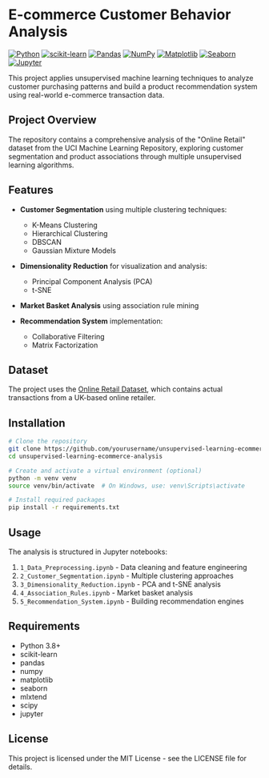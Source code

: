 # E-commerce Customer Behavior Analysis

[![Python](https://img.shields.io/badge/Python-3.8+-blue.svg)](https://www.python.org)
[![scikit-learn](https://img.shields.io/badge/scikit--learn-Latest-orange.svg)](https://scikit-learn.org)
[![Pandas](https://img.shields.io/badge/pandas-Latest-green.svg)](https://pandas.pydata.org)
[![NumPy](https://img.shields.io/badge/numpy-Latest-blue.svg)](https://numpy.org)
[![Matplotlib](https://img.shields.io/badge/Matplotlib-Latest-yellow.svg)](https://matplotlib.org)
[![Seaborn](https://img.shields.io/badge/seaborn-Latest-lightgrey.svg)](https://seaborn.pydata.org)
[![Jupyter](https://img.shields.io/badge/Jupyter-Latest-orange.svg)](https://jupyter.org)

This project applies unsupervised machine learning techniques to analyze customer purchasing patterns and build a product recommendation system using real-world e-commerce transaction data.

## Project Overview

The repository contains a comprehensive analysis of the "Online Retail" dataset from the UCI Machine Learning Repository, exploring customer segmentation and product associations through multiple unsupervised learning algorithms.

## Features

- **Customer Segmentation** using multiple clustering techniques:
  - K-Means Clustering
  - Hierarchical Clustering
  - DBSCAN
  - Gaussian Mixture Models

- **Dimensionality Reduction** for visualization and analysis:
  - Principal Component Analysis (PCA)
  - t-SNE

- **Market Basket Analysis** using association rule mining

- **Recommendation System** implementation:
  - Collaborative Filtering
  - Matrix Factorization

## Dataset

The project uses the [Online Retail Dataset](https://archive.ics.uci.edu/ml/datasets/Online+Retail), which contains actual transactions from a UK-based online retailer.

## Installation

```bash
# Clone the repository
git clone https://github.com/yourusername/unsupervised-learning-ecommerce-analysis.git
cd unsupervised-learning-ecommerce-analysis

# Create and activate a virtual environment (optional)
python -m venv venv
source venv/bin/activate  # On Windows, use: venv\Scripts\activate

# Install required packages
pip install -r requirements.txt
```

## Usage

The analysis is structured in Jupyter notebooks:

1. `1_Data_Preprocessing.ipynb` - Data cleaning and feature engineering
2. `2_Customer_Segmentation.ipynb` - Multiple clustering approaches
3. `3_Dimensionality_Reduction.ipynb` - PCA and t-SNE analysis
4. `4_Association_Rules.ipynb` - Market basket analysis
5. `5_Recommendation_System.ipynb` - Building recommendation engines

## Requirements

- Python 3.8+
- scikit-learn
- pandas
- numpy
- matplotlib
- seaborn
- mlxtend
- scipy
- jupyter

## License

This project is licensed under the MIT License - see the LICENSE file for details.
